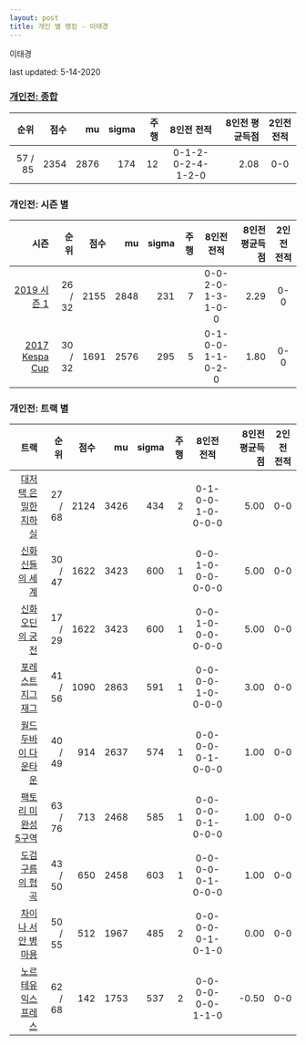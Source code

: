 ```yaml
---
layout: post
title: 개인 별 랭킹 - 이태경
---
```


이태경

last updated: 5-14-2020

### [개인전: 종합](../singles-full)

| 순위 | 점수 | mu | sigma | 주행 | 8인전 전적 | 8인전 평균득점 | 2인전 전적 |
|---:|---:|---:|---:|---:|:---:|---:|:---:|
| 57 / 85 | 2354 | 2876 | 174 | 12 | 0-1-2-0-2-4-1-2-0 | 2.08 | 0-0 |

### 개인전: 시즌 별

| 시즌 | 순위 | 점수 | mu | sigma | 주행 | 8인전 전적 | 8인전 평균득점 | 2인전 전적 |
|---:|---:|---:|---:|---:|---:|:---:|---:|:---:|
| [2019 시즌 1](../singles-s2019_1) | 26 / 32 | 2155 | 2848 | 231 | 7 |  0-0-2-0-1-3-1-0-0 | 2.29 | 0-0 |
| [2017 Kespa Cup](../singles-s2017_2) | 30 / 32 | 1691 | 2576 | 295 | 5 |  0-1-0-0-1-1-0-2-0 | 1.80 | 0-0 |

### 개인전: 트랙 별

| 트랙 | 순위 | 점수 | mu | sigma | 주행 | 8인전 전적 | 8인전 평균득점 | 2인전 전적 |
|---:|---:|---:|---:|---:|---:|:---:|---:|:---:|
| [대저택 은밀한 지하실](../jeotaek) | 27 / 68 | 2124 | 3426 | 434 | 2 | 0-1-0-0-1-0-0-0-0 | 5.00 | 0-0 |
| [신화 신들의 세계](../shinsegye) | 30 / 47 | 1622 | 3423 | 600 | 1 | 0-0-1-0-0-0-0-0-0 | 5.00 | 0-0 |
| [신화 오딘의 궁전](../odin) | 17 / 29 | 1622 | 3423 | 600 | 1 | 0-0-1-0-0-0-0-0-0 | 5.00 | 0-0 |
| [포레스트 지그재그](../zigzag) | 41 / 56 | 1090 | 2863 | 591 | 1 | 0-0-0-0-1-0-0-0-0 | 3.00 | 0-0 |
| [월드 두바이 다운타운](../dubai) | 40 / 49 | 914 | 2637 | 574 | 1 | 0-0-0-0-0-1-0-0-0 | 1.00 | 0-0 |
| [팩토리 미완성 5구역](../district5) | 63 / 76 | 713 | 2468 | 585 | 1 | 0-0-0-0-0-1-0-0-0 | 1.00 | 0-0 |
| [도검 구름의 협곡](../hyupgog) | 43 / 50 | 650 | 2458 | 603 | 1 | 0-0-0-0-0-1-0-0-0 | 1.00 | 0-0 |
| [차이나 서안 병마용](../byeongma) | 50 / 55 | 512 | 1967 | 485 | 2 | 0-0-0-0-0-1-0-1-0 | 0.00 | 0-0 |
| [노르테유 익스프레스](../noex) | 62 / 68 | 142 | 1753 | 537 | 2 | 0-0-0-0-0-0-1-1-0 | -0.50 | 0-0 |
